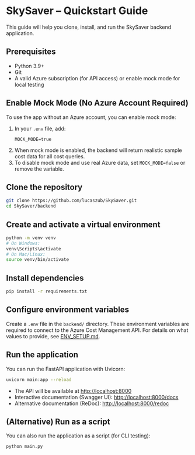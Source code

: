# SkySaver – Quickstart Guide

This guide will help you clone, install, and run the SkySaver backend application.

## Prerequisites

- Python 3.9+
- Git
- A valid Azure subscription (for API access) or enable mock mode for local testing

## Enable Mock Mode (No Azure Account Required)

To use the app without an Azure account, you can enable mock mode:

1. In your `.env` file, add:
   ```
   MOCK_MODE=true
   ```
2. When mock mode is enabled, the backend will return realistic sample cost data for all cost queries.
3. To disable mock mode and use real Azure data, set `MOCK_MODE=false` or remove the variable.

## Clone the repository

```sh
git clone https://github.com/lucaszub/SkySaver.git
cd SkySaver/backend
```

## Create and activate a virtual environment

```sh
python -m venv venv
# On Windows:
venv\Scripts\activate
# On Mac/Linux:
source venv/bin/activate
```

## Install dependencies

```sh
pip install -r requirements.txt
```

## Configure environment variables

Create a `.env` file in the `backend/` directory. These environment variables are required to connect to the Azure Cost Management API. For details on what values to provide, see [ENV_SETUP.md](./ENV_SETUP.md).

## Run the application

You can run the FastAPI application with Uvicorn:

```sh
uvicorn main:app --reload
```

- The API will be available at [http://localhost:8000](http://localhost:8000)
- Interactive documentation (Swagger UI): [http://localhost:8000/docs](http://localhost:8000/docs)
- Alternative documentation (ReDoc): [http://localhost:8000/redoc](http://localhost:8000/redoc)

## (Alternative) Run as a script

You can also run the application as a script (for CLI testing):

```sh
python main.py
```
